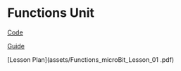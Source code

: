 # Functions Unit

[Code](https://github.com/SAYbaw/functions1)

[Guide](https://github.com/SAYbaw/Gotham/blob/main/microbit_Functions1_Guide.md)

[Lesson Plan](assets/Functions_microBit_Lesson_01 .pdf)
